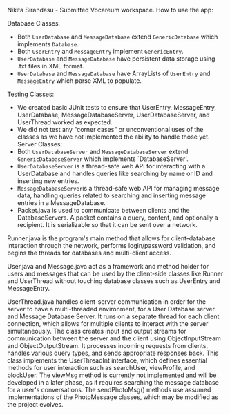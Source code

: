 Nikita Sirandasu - Submitted Vocareum workspace.
How to use the app:

Database Classes:
- Both `UserDatabase` and `MessageDatabase` extend `GenericDatabase` which implements `Database`. 
- Both `UserEntry` and `MessageEntry` implement `GenericEntry`.
- `UserDatabase` and `MessageDatabase` have persistent data storage using .txt files in XML format. 
- `UserDatabase` and `MessageDatabase` have ArrayLists of `UserEntry` and `MessageEntry` which parse XML to populate.

Testing Classes:
- We created basic JUnit tests to ensure that UserEntry, MessageEntry, UserDatabase, MessageDatabaseServer, UserDatabaseServer, and UserThread worked as expected. 
- We did not test any "corner cases" or unconventional uses of the classes as we have not implemented the ability to handle those yet.
Server Classes:
- Both `UserDatabaseServer` and `MessageDatabaseServer` extend `GenericDatabaseServer` which implements `DatabaseServer'.
- `UserDatabaseServer` is a thread-safe web API for interacting with a UserDatabase and handles queries like searching by name or ID and inserting new entries.
- `MessageDatabaseServer`is a thread-safe web API for managing message data, handling queries related to searching and inserting message entries in a MessageDatabase.
- Packet.java is used to communicate between clients and the DatabaseServers. A packet contains a query, content, and optionally a recipient. It is serializable so that it can be sent over a network.

Runner.java is the program's main method that allows for client-database interaction through the network, performs login/password validation, and begins the threads for databases and multi-client access. 

User.java and Message.java act as a framework and method holder for users and messages that can be used by the client-side classes like Runner and UserThread without touching database classes such as UserEntry and MessageEntry.

UserThread.java handles client-server communication in order for the server to have a multi-threaded environment, for a User Database server and Message Database Server. It runs on a separate thread for each client connection, which allows for multiple clients to interact with the server simultaneously. The class creates input and output streams for communication between the server and the client using ObjectInputStream and ObjectOutputStream. It processes incoming requests from clients, handles various query types, and sends appropriate responses back. This class implements the UserThreadInt interface, which defines essential methods for user interaction such as searchUser, viewProfile, and blockUser. The viewMsg method is currently not implemented and will be developed in a later phase, as it requires searching the message database for a user's conversations. The sendPhotoMsg() methods use assumed implementations of the PhotoMessage classes, which may be modified as the project evolves.
